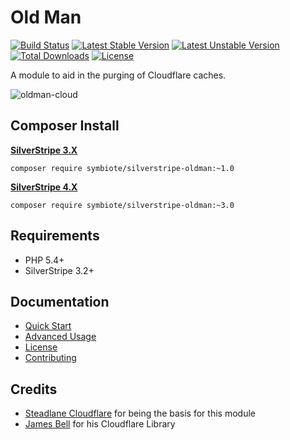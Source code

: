 # Old Man

[![Build Status](https://travis-ci.org/symbiote/silverstripe-oldman.svg?branch=master)](https://travis-ci.org/symbiote/silverstripe-oldman)
[![Latest Stable Version](https://poser.pugx.org/symbiote/silverstripe-oldman/version.svg)](https://github.com/symbiote/silverstripe-oldman/releases)
[![Latest Unstable Version](https://poser.pugx.org/symbiote/silverstripe-oldman/v/unstable.svg)](https://packagist.org/packages/symbiote/silverstripe-oldman)
[![Total Downloads](https://poser.pugx.org/symbiote/silverstripe-oldman/downloads.svg)](https://packagist.org/packages/symbiote/silverstripe-oldman)
[![License](https://poser.pugx.org/symbiote/silverstripe-oldman/license.svg)](https://github.com/symbiote/silverstripe-oldman/blob/master/LICENSE.md)

A module to aid in the purging of Cloudflare caches.

![oldman-cloud](https://user-images.githubusercontent.com/3859574/31596225-d2213356-b28c-11e7-97c3-e73500083c34.png)

## Composer Install

**[SilverStripe 3.X](https://github.com/symbiote/silverstripe-oldman/tree/1)**
```
composer require symbiote/silverstripe-oldman:~1.0
```

**[SilverStripe 4.X](https://github.com/symbiote/silverstripe-oldman/tree/master)**
```
composer require symbiote/silverstripe-oldman:~3.0
```

## Requirements

* PHP 5.4+
* SilverStripe 3.2+

## Documentation

* [Quick Start](docs/en/quick-start.md)
* [Advanced Usage](docs/en/advanced-usage.md)
* [License](LICENSE.md)
* [Contributing](CONTRIBUTING.md)

## Credits

* [Steadlane Cloudflare](https://github.com/steadlane/silverstripe-cloudflare) for being the basis for this module
* [James Bell](https://github.com/jamesryanbell/cloudflare) for his Cloudflare Library
